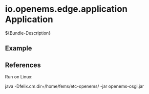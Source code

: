# io.openems.edge.application Application

${Bundle-Description}

## Example

## References

Run on Linux:

java -Dfelix.cm.dir=/home/fems/etc-openems/ -jar openems-osgi.jar
